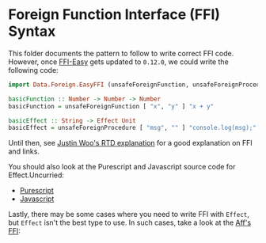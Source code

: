 # Foreign Function Interface (FFI) Syntax

This folder documents the pattern to follow to write correct FFI code. However, once [FFI-Easy](https://pursuit.purescript.org/packages/purescript-easy-ffi/2.1.2) gets updated to `0.12.0`, we could write the following code:
```purescript
import Data.Foreign.EasyFFI (unsafeForeignFunction, unsafeForeignProcedure)

basicFunction :: Number -> Number -> Number
basicFunction = unsafeForeignFunction [ "x", "y" ] "x + y"

basicEffect :: String -> Effect Unit
basicEffect = unsafeForeignProcedure [ "msg", "" ] "console.log(msg);"
```

Until then, see [Justin Woo's RTD explanation](https://purescript-resources.readthedocs.io/en/latest/ffi.html) for a good explanation on FFI and links.

You should also look at the Purescript and Javascript source code for Effect.Uncurried:
- [Purescript](https://github.com/purescript/purescript-effect/blob/v2.0.0/src/Effect/Uncurried.purs#L139)
- [Javascript](https://github.com/purescript/purescript-effect/blob/v2.0.0/src/Effect/Uncurried.js#L1)

Lastly, there may be some cases where you need to write FFI with `Effect`, but `Effect` isn't the best type to use. In such cases, take a look at the [Aff's FFI](https://pursuit.purescript.org/packages/purescript-aff/5.0.2/docs/Effect.Aff.Compat):
